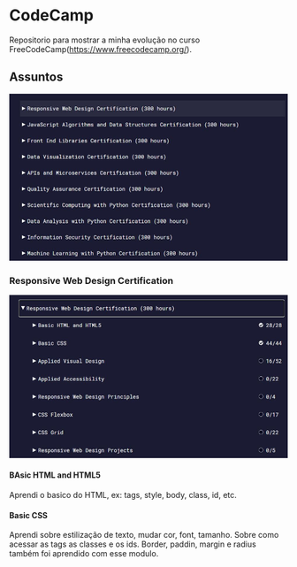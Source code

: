 # CodeCamp
Repositorio para mostrar a minha evolução no curso FreeCodeCamp(https://www.freecodecamp.org/).

## Assuntos
![foto com os assuntos do curso](https://github.com/Liedsonrm/CodeCamp/blob/master/img/assunto.JPG)

### Responsive Web Design Certification
![imagem com assuntos sobre desenvolviento web, ex: html, css, acessibilidade, etc.](https://github.com/Liedsonrm/CodeCamp/blob/master/img/web_design.JPG)

#### BAsic HTML and HTML5
Aprendi o basico do HTML, ex: tags, style, body, class, id, etc.

#### Basic CSS
Aprendi sobre estilização de texto, mudar cor, font, tamanho. Sobre como acessar as tags as classes e os ids. Border, paddin, margin e radius também foi aprendido com esse modulo.


